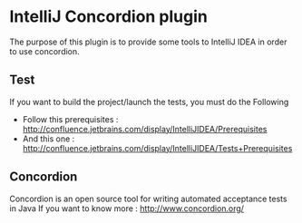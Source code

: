 # IntelliJ Concordion plugin

The purpose of this plugin is to provide some tools to IntelliJ IDEA in order to use concordion.
## Test
If you want to build the project/launch the tests, you must do the Following
* Follow this prerequisites : http://confluence.jetbrains.com/display/IntelliJIDEA/Prerequisites
* And this one : http://confluence.jetbrains.com/display/IntelliJIDEA/Tests+Prerequisites

## Concordion
Concordion is an open source tool for writing automated acceptance tests in Java
If you want to know more : http://www.concordion.org/

